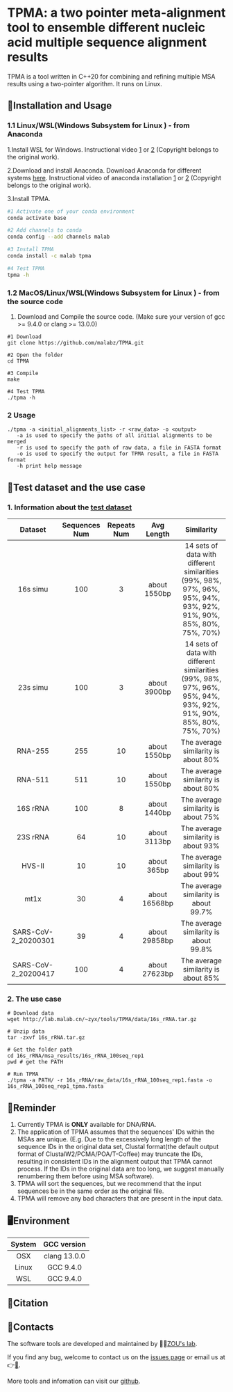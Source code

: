 # TPMA: a two pointer meta-alignment tool to ensemble different nucleic acid multiple sequence alignment results

TPMA is a tool written in C++20 for combining and refining multiple MSA results using a two-pointer algorithm. It runs on Linux.

## 🔨Installation and Usage

### 1.1 Linux/WSL(Windows Subsystem for Linux ) - from Anaconda
1.Install WSL for Windows. Instructional video [1](https://www.youtube.com/watch?v=X-DHaQLrBi8&t=5s) or [2](http://lab.malab.cn/%7Etfr/1.mp4) (Copyright belongs to the original work).

2.Download and install Anaconda. Download Anaconda for different systems [here](https://www.anaconda.com/products/distribution#Downloads). Instructional video of anaconda installation [1](https://www.youtube.com/watch?v=AshsPB3KT-E) or [2](http://lab.malab.cn/%7Etfr/Install_anaconda_in_Linux.mp4) (Copyright belongs to the original work).

3.Install TPMA.
```bash
#1 Activate one of your conda environment
conda activate base

#2 Add channels to conda
conda config --add channels malab

#3 Install TPMA
conda install -c malab tpma

#4 Test TPMA
tpma -h
```

### 1.2 MacOS/Linux/WSL(Windows Subsystem for Linux ) - from the source code

1. Download and Compile the source code. (Make sure your version of gcc >= 9.4.0 or clang >= 13.0.0)
```shell
#1 Download
git clone https://github.com/malabz/TPMA.git

#2 Open the folder
cd TPMA

#3 Compile
make

#4 Test TPMA
./tpma -h
```

### 2 Usage
```
./tpma -a <initial_alignments_list> -r <raw_data> -o <output>
   -a is used to specify the paths of all initial alignments to be merged
   -r is used to specify the path of raw data, a file in FASTA format
   -o is used to specify the output for TPMA result, a file in FASTA format
   -h print help message
```

## 🔬Test dataset and the use case
### 1. Information about the [test dataset](https://github.com/malabz/TPMA/tree/main/data)

Dataset|Sequences Num|Repeats Num|Avg Length|Similarity
:---:|:---:|:---:|:---:|:---:
16s simu|100|3|about 1550bp|14 sets of data with different similarities (99%, 98%, 97%, 96%, 95%, 94%, 93%, 92%, 91%, 90%, 85%, 80%, 75%, 70%)
23s simu|100|3|about 3900bp|14 sets of data with different similarities (99%, 98%, 97%, 96%, 95%, 94%, 93%, 92%, 91%, 90%, 85%, 80%, 75%, 70%)
RNA-255|255|10|about 1550bp|The average similarity is about 80%
RNA-511|511|10|about 1550bp|The average similarity is about 80%
16S rRNA|100|8|about 1440bp|The average similarity is about 75%
23S rRNA|64|10|about 3113bp|The average similarity is about 93%
HVS-II|10|10|about 365bp|The average similarity is about 99%
mt1x|30|4|about 16568bp|The average similarity is about 99.7%
SARS-CoV-2_20200301|39|4|about 29858bp|The average similarity is about 99.8%
SARS-CoV-2_20200417|100|4|about 27623bp|The average similarity is about 85%

### 2. The use case
```shell
# Download data
wget http://lab.malab.cn/~zyx/tools/TPMA/data/16s_rRNA.tar.gz

# Unzip data
tar -zxvf 16s_rRNA.tar.gz

# Get the folder path
cd 16s_rRNA/msa_results/16s_rRNA_100seq_rep1
pwd # get the PATH

# Run TPMA
./tpma -a PATH/ -r 16s_rRNA/raw_data/16s_rRNA_100seq_rep1.fasta -o 16s_rRNA_100seq_rep1_tpma.fasta 
```
## 📍Reminder
1. Currently TPMA is **ONLY** available for DNA/RNA. 
2. The application of TPMA assumes that the sequences' IDs within the MSAs are unique.
(E.g. Due to the excessively long length of the sequence IDs in the original data set, Clustal format(the default output format of ClustalW2/PCMA/POA/T-Coffee) may truncate the IDs, resulting in consistent IDs in the alignment output that TPMA cannot process. If the IDs in the original data are too long, we suggest manually renumbering them before using MSA software).
3. TPMA will sort the sequences, but we recommend that the input sequences be in the same order as the original file.
4. TPMA will remove any bad characters that are present in the input data.

## 🖥️Environment
System|GCC version
:---:|:---:
OSX|clang 13.0.0
Linux|GCC 9.4.0
WSL|GCC 9.4.0

## 🔖Citation


## 👋Contacts
The software tools are developed and maintained by 🧑‍🏫[ZOU's lab](http://lab.malab.cn/~zq/en/index.html).

If you find any bug, welcome to contact us on the [issues page](https://github.com/malabz/TPMA/issues) or email us at 👉[📩](zhai1xiao@gmail.com).

More tools and infomation can visit our [github](https://github.com/malabz).

